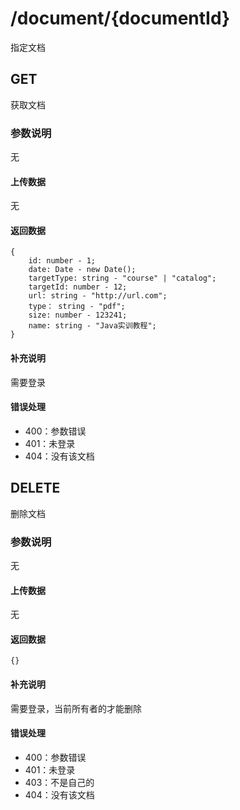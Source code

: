 # /document/{documentId}
指定文档
## GET
获取文档
### 参数说明
无
#### 上传数据
无
#### 返回数据
```
{
    id: number - 1;
    date: Date - new Date();
    targetType: string - "course" | "catalog";
    targetId: number - 12;
    url: string - "http://url.com";
    type： string - "pdf";
    size: number - 123241;
    name: string - "Java实训教程";
}
```

#### 补充说明
需要登录
#### 错误处理
* 400：参数错误
* 401：未登录
* 404：没有该文档

## DELETE
删除文档
### 参数说明
无
#### 上传数据
无
#### 返回数据
```
{}
```
#### 补充说明
需要登录，当前所有者的才能删除
#### 错误处理
* 400：参数错误
* 401：未登录
* 403：不是自己的
* 404：没有该文档